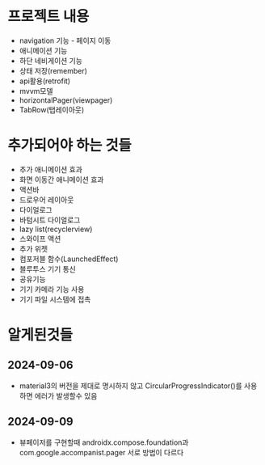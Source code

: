 

# 프로젝트 내용
 - navigation 기능 - 페이지 이동
 - 애니메이션 기능
 - 하단 네비게이션 기능
 - 상태 저장(remember) 
 - api활용(retrofit)
 - mvvm모델
 - horizontalPager(viewpager)
 - TabRow(탭레이아웃)

# 추가되어야 하는 것들
 - 추가 애니메이션 효과
 - 화면 이동간 애니메이션 효과
 - 액션바
 - 드로우어 레이아웃
 - 다이얼로그
 - 바텀시트 다이얼로그
 - lazy list(recyclerview)
 - 스와이프 액션
 - 추가 위젯
 - 컴포저블 함수(LaunchedEffect)
 - 블루투스 기기 통신
 - 공유기능
 - 기기 카메라 기능 사용
 - 기기 파일 시스템에 접촉

# 알게된것들

## 2024-09-06
 - material3의 버전을 제대로 명시하지 않고 CircularProgressIndicator()를 사용하면 에러가 발생할수 있음

## 2024-09-09
 - 뷰페이저를 구현할때 androidx.compose.foundation과 com.google.accompanist.pager 서로 방법이 다르다

